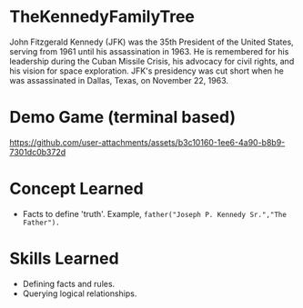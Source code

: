 # TheKennedyFamilyTree
John Fitzgerald Kennedy (JFK) was the 35th President of the United States, serving from 1961 until his assassination in 1963. He is remembered for his leadership during the Cuban Missile Crisis, his advocacy for civil rights, and his vision for space exploration. JFK's presidency was cut short when he was assassinated in Dallas, Texas, on November 22, 1963.

# Demo Game (terminal based)
https://github.com/user-attachments/assets/b3c10160-1ee6-4a90-b8b9-7301dc0b372d


# Concept Learned
- Facts to define 'truth'. Example, `father("Joseph P. Kennedy Sr.","The Father").`

# Skills Learned
- Defining facts and rules.
- Querying logical relationships.

